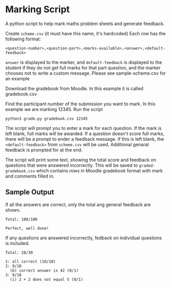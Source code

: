 # Marking Script

A python script to help mark maths problem sheets and generate feedback.

Create `scheme.csv` (it must have this name, it's hardcoded)
Each row has the following format:
```
<question-number>,<question-part>,<marks-available>,<answer>,<default-feedback>
  ```
`answer` is displayed to the marker, and `default-feedback` is displayed to the student if they do not get full marks for that part question, and the marker chooses not to write a custom message.
Please see sample-scheme.csv for an example

Download the gradebook from Moodle. In this example it is called gradebook.csv

Find the participant number of the submission you want to mark. In this example we are marking 12345.
Run the script
```
python3 grade.py gradebook.csv 12345
```
The script will prompt you to enter a mark for each question. If the mark is left blank, full marks will be awarded. If a question doesn't score full marks, there will be a prompt to ender a feedback message. If this is left blank, the `<default-feedback>` from `scheme.csv` will be used. Additional genaral feedback is prompted for at the end.

The script will print some text, showing the total score and feedback on questions that were answered incorrectly. This will be saved to `graded-gradebook.csv` which contains rows in Moodle gradebook format with mark and comments filled in.

## Sample Output

If all the answers are correct, only the total ang general feedback are shown.
```
Total: 100/100

Perfect, well done!
```

If any questions are answered incorrectly, fedback on individual questions is included.
```
Total: 28/30

1: all correct (10/10)
2: 9/10
  (b) correct answer is 42 (0/1)
3: 9/10
  (i) 2 + 2 does not equal 5 (0/1)
```
